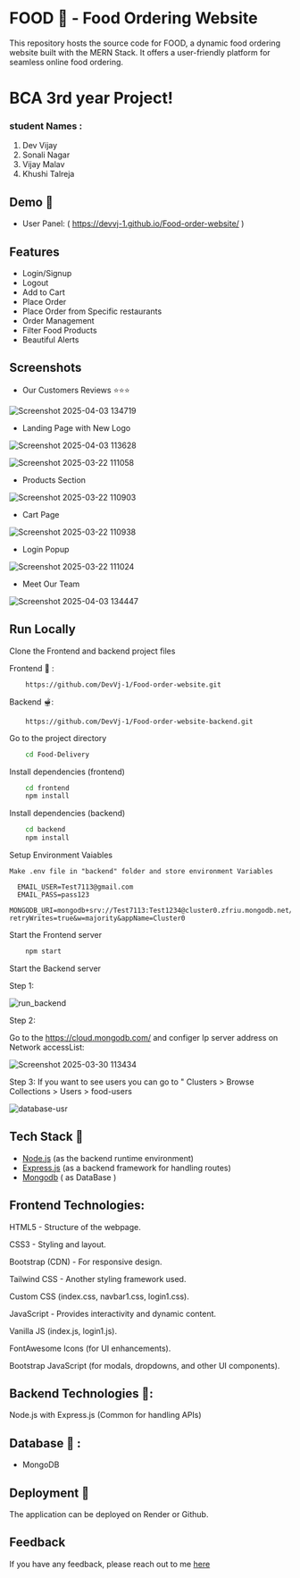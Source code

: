 # FOOD 🍔  - Food Ordering Website 

This repository hosts the source code for FOOD, a dynamic food ordering website built with the MERN Stack. It offers a user-friendly platform for seamless online food ordering.

# BCA 3rd year Project!
### student Names  :
1) Dev Vijay
2) Sonali Nagar
3) Vijay Malav
4) Khushi Talreja

## Demo  🍕

- User Panel: ( https://devvj-1.github.io/Food-order-website/ )
  
## Features

- Login/Signup
- Logout
- Add to Cart
- Place Order
- Place Order from Specific restaurants
- Order Management
- Filter Food Products
- Beautiful Alerts

## Screenshots 

- Our Customers Reviews ⭐⭐⭐

![Screenshot 2025-04-03 134719](https://github.com/user-attachments/assets/c365a59d-ba12-4c7c-82b1-c1a8721dc94a)


  
- Landing Page with New Logo

![Screenshot 2025-04-03 113628](https://github.com/user-attachments/assets/bfa1b582-b54a-4af9-af09-f082a91ed71f)


![Screenshot 2025-03-22 111058](https://github.com/user-attachments/assets/2bfc68c7-e24b-4c26-8ed5-f3f82291a589)

- Products Section

![Screenshot 2025-03-22 110903](https://github.com/user-attachments/assets/bd42898a-2875-4edb-9e96-ada9d1aad79c)

- Cart Page

![Screenshot 2025-03-22 110938](https://github.com/user-attachments/assets/5dbc8d25-311e-4a65-9fed-c3e573721b1c)

- Login Popup

![Screenshot 2025-03-22 111024](https://github.com/user-attachments/assets/45236576-f6a9-4ce8-8e26-7d2a2024f293)

- Meet Our Team

![Screenshot 2025-04-03 134447](https://github.com/user-attachments/assets/5bf6ec99-4db7-4596-82c0-cb9733c80ba8)


## Run Locally

Clone the Frontend and backend project files

Frontend 🍝 :
```
    https://github.com/DevVj-1/Food-order-website.git
```
Backend 🫕:
```
    https://github.com/DevVj-1/Food-order-website-backend.git
```

Go to the project directory

```bash
    cd Food-Delivery
```
Install dependencies (frontend)

```bash
    cd frontend
    npm install
```

Install dependencies (backend)

```bash
    cd backend
    npm install
```
Setup Environment Vaiables

```
Make .env file in "backend" folder and store environment Variables

  EMAIL_USER=Test7113@gmail.com
  EMAIL_PASS=pass123
  MONGODB_URI=mongodb+srv://Test7113:Test1234@cluster0.zfriu.mongodb.net/?retryWrites=true&w=majority&appName=Cluster0

 ```




Start the Frontend server

```bash
    npm start
```

Start the Backend server

Step 1:

![run_backend](https://github.com/user-attachments/assets/e6a4b799-97e6-4fa0-b12d-22e1644883d3)

Step 2:

Go to the https://cloud.mongodb.com/ and configer Ip server address on Network accessList:


![Screenshot 2025-03-30 113434](https://github.com/user-attachments/assets/8c36ce5b-cb64-44ad-a991-ca2afade6ab0)


Step 3:
If you want to see users you can go to " Clusters >  Browse Collections > Users > food-users

![database-usr](https://github.com/user-attachments/assets/cca24bf6-9f98-439c-8eee-9b40e2959da4)



##
##

## Tech Stack 🍜
* [Node.js](https://nodejs.org/en)  (as the backend runtime environment)
* [Express.js](https://expressjs.com/) (as a backend framework for handling routes)
* [Mongodb](https://www.mongodb.com/) ( as DataBase ) 


## Frontend Technologies:
  
HTML5 - Structure of the webpage.

CSS3 - Styling and layout.

Bootstrap (CDN) - For responsive design.

Tailwind CSS - Another styling framework used.

Custom CSS (index.css, navbar1.css, login1.css).

JavaScript - Provides interactivity and dynamic content.

Vanilla JS (index.js, login1.js).

FontAwesome Icons (for UI enhancements).

Bootstrap JavaScript (for modals, dropdowns, and other UI components).

## Backend Technologies 🌭:

Node.js with Express.js (Common for handling APIs)

## Database 🥪 :

* MongoDB 


## Deployment 🍱

The application can be deployed on Render or Github.


## Feedback

If you have any feedback, please reach out to me [here](https://www.linkedin.com/in/dev-vj1/)
